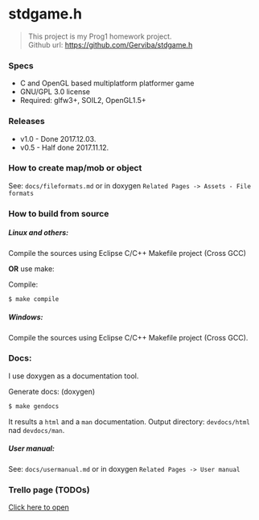 # stdgame.h

> This project is my Prog1 homework project. <br>
> Github url: https://github.com/Gerviba/stdgame.h

### Specs
- C and OpenGL based multiplatform platformer game
- GNU/GPL 3.0 license
- Required: glfw3+, SOIL2, OpenGL1.5+

### Releases

- v1.0 - Done 2017.12.03.
- v0.5 - Half done 2017.11.12.

### How to create map/mob or object

See: `docs/fileformats.md` or in doxygen `Related Pages -> Assets - File formats` 

### How to build from source

##### Linux and others:

Compile the sources using Eclipse C/C++ Makefile project (Cross GCC)

**OR** use make:

Compile:
```bash
$ make compile
```

##### Windows:

Compile the sources using Eclipse C/C++ Makefile project (Cross GCC).

### Docs:

I use doxygen as a documentation tool.

Generate docs: (doxygen)
```bash
$ make gendocs
```
It results a `html` and a `man` documentation. Output directory: `devdocs/html` nad `devdocs/man`.

##### User manual:

See: `docs/usermanual.md` or in doxygen `Related Pages -> User manual` 

### Trello page (TODOs)
[Click here to open](https://trello.com/b/xDMACzKE/gervibas-awesome-platformer)

